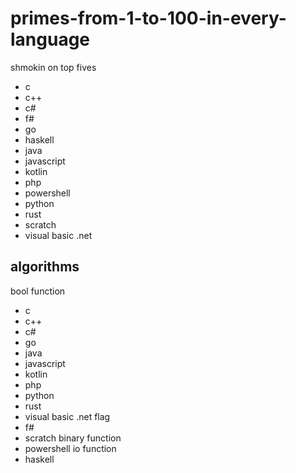 # primes-from-1-to-100-in-every-language
shmokin on top fives
- c
- c++
- c#
- f#
- go
- haskell
- java
- javascript
- kotlin
- php
- powershell
- python
- rust
- scratch
- visual basic .net

## algorithms
bool function
- c
- c++
- c#
- go
- java
- javascript
- kotlin
- php
- python
- rust
- visual basic .net
flag
- f#
- scratch
binary function
- powershell
io function
- haskell
